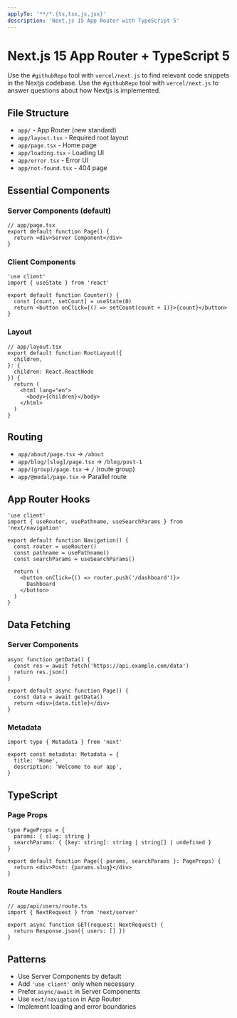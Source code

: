 ```yaml
---
applyTo: '**/*.{ts,tsx,js,jsx}'
description: 'Next.js 15 App Router with TypeScript 5'
---
```


# Next.js 15 App Router + TypeScript 5

Use the `#githubRepo` tool with `vercel/next.js` to find relevant code snippets in the Nextjs codebase.
Use the `#githubRepo` tool with `vercel/next.js` to answer questions about how Nextjs is implemented.


## File Structure

- `app/` - App Router (new standard)
- `app/layout.tsx` - Required root layout
- `app/page.tsx` - Home page
- `app/loading.tsx` - Loading UI
- `app/error.tsx` - Error UI
- `app/not-found.tsx` - 404 page

## Essential Components

### Server Components (default)
```tsx
// app/page.tsx
export default function Page() {
  return <div>Server Component</div>
}
```

### Client Components
```tsx
'use client'
import { useState } from 'react'

export default function Counter() {
  const [count, setCount] = useState(0)
  return <button onClick={() => setCount(count + 1)}>{count}</button>
}
```

### Layout
```tsx
// app/layout.tsx
export default function RootLayout({
  children,
}: {
  children: React.ReactNode
}) {
  return (
    <html lang="en">
      <body>{children}</body>
    </html>
  )
}
```

## Routing

- `app/about/page.tsx` → `/about`
- `app/blog/[slug]/page.tsx` → `/blog/post-1`
- `app/(group)/page.tsx` → `/` (route group)
- `app/@modal/page.tsx` → Parallel route

## App Router Hooks

```tsx
'use client'
import { useRouter, usePathname, useSearchParams } from 'next/navigation'

export default function Navigation() {
  const router = useRouter()
  const pathname = usePathname()
  const searchParams = useSearchParams()

  return (
    <button onClick={() => router.push('/dashboard')}>
      Dashboard
    </button>
  )
}
```

## Data Fetching

### Server Components
```tsx
async function getData() {
  const res = await fetch('https://api.example.com/data')
  return res.json()
}

export default async function Page() {
  const data = await getData()
  return <div>{data.title}</div>
}
```

### Metadata
```tsx
import type { Metadata } from 'next'

export const metadata: Metadata = {
  title: 'Home',
  description: 'Welcome to our app',
}
```

## TypeScript

### Page Props
```tsx
type PageProps = {
  params: { slug: string }
  searchParams: { [key: string]: string | string[] | undefined }
}

export default function Page({ params, searchParams }: PageProps) {
  return <div>Post: {params.slug}</div>
}
```

### Route Handlers
```tsx
// app/api/users/route.ts
import { NextRequest } from 'next/server'

export async function GET(request: NextRequest) {
  return Response.json({ users: [] })
}
```

## Patterns

- Use Server Components by default
- Add `'use client'` only when necessary
- Prefer `async/await` in Server Components
- Use `next/navigation` in App Router
- Implement loading and error boundaries
